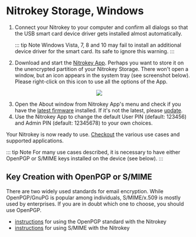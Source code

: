 # Nitrokey Storage, Windows

1. Connect your Nitrokey to your computer and confirm all dialogs so that the USB smart card device driver gets installed almost automatically.

    ::: tip Note
    Windows Vista, 7, 8 and 10 may fail to install an additional device driver for the smart card. Its safe to ignore this warning.
    :::
2. Download and start the [Nitrokey App](https://www.nitrokey.com/download). Perhaps you want to store it on the unencrypted partition of your Nitrokey Storage. There won't open a window, but an icon appears in the system tray (see screenshot below). Please right-click on this icon to use all the options of the App.

<p align="center">
    <img src="./images/Windows10-Systemtray.png">
</p>    

3. Open the About window from Nitrokey App's menu and check if you have the [latest firmware](https://github.com/Nitrokey/nitrokey-storage-firmware/releases) installed. If it's not the latest, please [update](https://www.nitrokey.com/en/documentation/firmware-update-storage).
4. Use the Nitrokey App to change the default User PIN (default: 123456) and Admin PIN (default: 12345678) to your own choices.

Your Nitrokey is now ready to use. [Checkout](https://www.nitrokey.com/documentation/applications) the various use cases and supported applications.

::: tip Note
For many use cases described, it is necessary to have either 
OpenPGP or S/MIME keys installed on the device (see below).
:::
## Key Creation with OpenPGP or S/MIME
There are two widely used standards for email encryption. While OpenPGP/GnuPG is popular among individuals, S/MIME/x.509 is mostly used by enterprises. If you are in doubt which one to choose, you should use OpenPGP.

- [instructions](https://www.nitrokey.com/documentation/openpgp-email-encryption) for using the OpenPGP standard with the Nitrokey
- [instructions](https://www.nitrokey.com/documentation/smime-email-encryption) for using S/MIME with the Nitrokey

